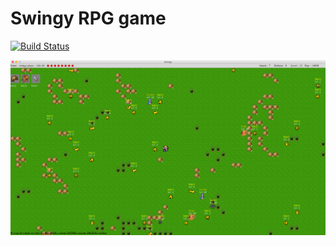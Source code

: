Swingy RPG game
===================
[![Build Status](https://travis-ci.org/jguyet/Swingy.svg?branch=master)](https://travis-ci.org/jguyet/Swingy)

<img src="./1.png">

